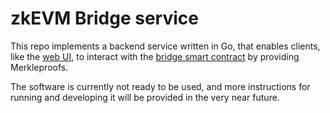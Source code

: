 # zkEVM Bridge service

This repo implements a backend service written in Go, that enables clients, like the [web UI](https://github.com/0xPolygonHermez/zkevm-bridge-ui),
to interact with the [bridge smart contract](https://github.com/0xPolygonHermez/zkevm-contracts) by providing Merkleproofs.

The software is currently not ready to be used, and more instructions for running and developing it will be provided in the very near future.
